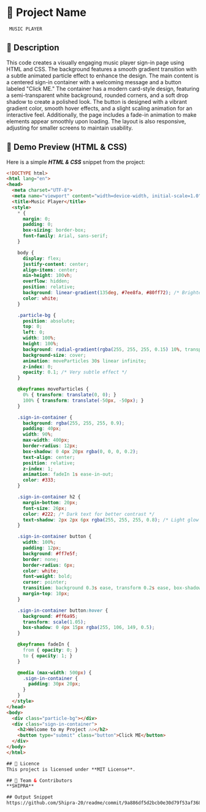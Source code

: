 # 🌟 Project Name
     MUSIC PLAYER
     
## 📌 Description
This code creates a visually engaging music player sign-in page using HTML and CSS. The background features a smooth gradient transition with a subtle animated particle effect to enhance the design. The main content is a centered sign-in container with a welcoming message and a button labeled "Click ME." The container has a modern card-style design, featuring a semi-transparent white background, rounded corners, and a soft drop shadow to create a polished look. The button is designed with a vibrant gradient color, smooth hover effects, and a slight scaling animation for an interactive feel. Additionally, the page includes a fade-in animation to make elements appear smoothly upon loading. The layout is also responsive, adjusting for smaller screens to maintain usability.

## 🎨 Demo Preview (HTML & CSS)
Here is a simple ***HTML & CSS*** snippet from the project:
```html
<!DOCTYPE html>
<html lang="en">
<head>
  <meta charset="UTF-8">
  <meta name="viewport" content="width=device-width, initial-scale=1.0">
  <title>Music Player</title>
  <style>
    * {
      margin: 0;
      padding: 0;
      box-sizing: border-box;
      font-family: Arial, sans-serif;
    }

    body {
      display: flex;
      justify-content: center;
      align-items: center;
      min-height: 100vh;
      overflow: hidden;
      position: relative;
      background: linear-gradient(135deg, #7ee8fa, #80ff72); /* Brighter colors */
      color: white;
    }

    .particle-bg {
      position: absolute;
      top: 0;
      left: 0;
      width: 100%;
      height: 100%;
      background: radial-gradient(rgba(255, 255, 255, 0.15) 10%, transparent 70%);
      background-size: cover;
      animation: moveParticles 30s linear infinite;
      z-index: 0;
      opacity: 0.1; /* Very subtle effect */
    }

    @keyframes moveParticles {
      0% { transform: translate(0, 0); }
      100% { transform: translate(-50px, -50px); }
    }

    .sign-in-container {
      background: rgba(255, 255, 255, 0.9);
      padding: 40px;
      width: 90%;
      max-width: 400px;
      border-radius: 12px;
      box-shadow: 0 4px 20px rgba(0, 0, 0, 0.2);
      text-align: center;
      position: relative;
      z-index: 1;
      animation: fadeIn 1s ease-in-out;
      color: #333;
    }

    .sign-in-container h2 {
      margin-bottom: 20px;
      font-size: 26px;
      color: #222; /* Dark text for better contrast */
      text-shadow: 2px 2px 6px rgba(255, 255, 255, 0.8); /* Light glow */
    }

    .sign-in-container button {
      width: 100%;
      padding: 12px;
      background: #ff7e5f;
      border: none;
      border-radius: 6px;
      color: white;
      font-weight: bold;
      cursor: pointer;
      transition: background 0.3s ease, transform 0.2s ease, box-shadow 0.2s ease;
      margin-top: 10px;
    }

    .sign-in-container button:hover {
      background: #ff6a95;
      transform: scale(1.05);
      box-shadow: 0 4px 15px rgba(255, 106, 149, 0.5);
    }

    @keyframes fadeIn {
      from { opacity: 0; }
      to { opacity: 1; }
    }

    @media (max-width: 500px) {
      .sign-in-container {
        padding: 30px 20px;
      }
    }
  </style>
</head>
<body>
  <div class="particle-bg"></div>
  <div class="sign-in-container">
    <h2>Welcome to my Project 🎶🎶</h2>
    <button type="submit" class="button">Click ME</button>
  </div>
</body>
</html>

## 📜 Licence
This project is licensed under **MIT License**.

## 👥 Team & Contributors  
**SHIPRA**  

## Output Snippet
https://github.com/Shipra-20/readme/commit/9a886df5d2bcb0e30d79f53af368d39c93066896
